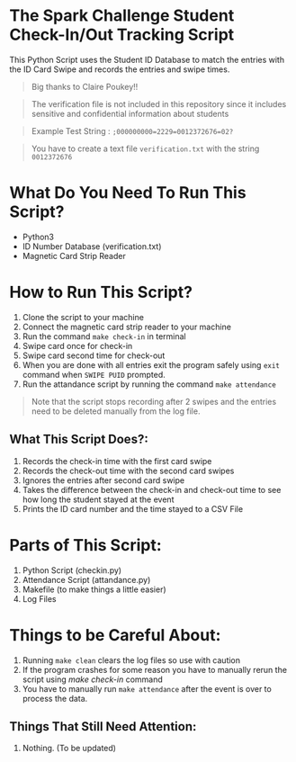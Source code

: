 # The Spark Challenge Student Check-In/Out Tracking Script
This Python Script uses the Student ID Database to match the entries with the ID Card Swipe and records the entries and swipe times.
>Big thanks to Claire Poukey!!

>The verification file is not included in this repository since
>it includes sensitive and confidential information about students

>Example Test String : `;000000000=2229=0012372676=02?`

>You have to create a text file `verification.txt` with the string `0012372676`

What Do You Need To Run This Script?
==============
* Python3
* ID Number Database (verification.txt)
* Magnetic Card Strip Reader

How to Run This Script?
==========
1.  Clone the script to your machine
2.  Connect the magnetic card strip reader to your machine
3.  Run the command `make check-in` in terminal
4.  Swipe card once for check-in
5.  Swipe card second time for check-out
6.  When you are done with all entries exit the program safely using `exit` command when `SWIPE PUID` prompted.
7.  Run the attandance script by running the command `make attendance`
>Note that the script stops recording after 2 swipes and the entries need to be deleted manually from the log file.

What This Script Does?:
------------------------
1. Records the check-in time with the first card swipe
2. Records the check-out time with the second card swipes
3. Ignores the entries after second card swipe
4. Takes the difference between the check-in and check-out time to see how long the student stayed at the event
5. Prints the ID card number and the time stayed to a CSV File


Parts of This Script:
==========
1. Python Script (checkin.py)
2. Attendance Script (attandance.py)
3. Makefile (to make things a little easier)
4. Log Files

Things to be Careful About:
==========
1. Running `make clean` clears the log files so use with caution
2. If the program crashes for some reason you have to manually rerun the script using *make check-in* command
3. You have to manually run `make attendance` after the event is over to process the data.


Things That Still Need Attention:
------------------------
1. Nothing. (To be updated)

